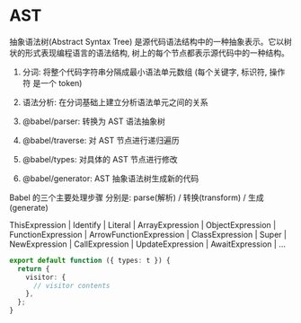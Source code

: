 # AST

抽象语法树(Abstract Syntax Tree) 是源代码语法结构中的一种抽象表示。它以树状的形式表现编程语言的语法结构, 树上的每个节点都表示源代码中的一种结构。

1. 分词: 将整个代码字符串分隔成最小语法单元数组 (每个关键字, 标识符, 操作符 是一个 token)
2. 语法分析: 在分词基础上建立分析语法单元之间的关系

3. @babel/parser: 转换为 AST 语法抽象树
4. @babel/traverse: 对 AST 节点进行递归遍历
5. @babel/types: 对具体的 AST 节点进行修改
6. @babel/generator: AST 抽象语法树生成新的代码

Babel 的三个主要处理步骤 分别是: parse(解析) / 转换(transform) / 生成(generate)

ThisExpression | Identify | Literal | ArrayExpression | ObjectExpression | FunctionExpression |
ArrowFunctionExpression | ClassExpression | Super | NewExpression | CallExpression | UpdateExpression |
AwaitExpression | ...

```ts
export default function ({ types: t }) {
  return {
    visitor: {
      // visitor contents
    },
  };
}
```
